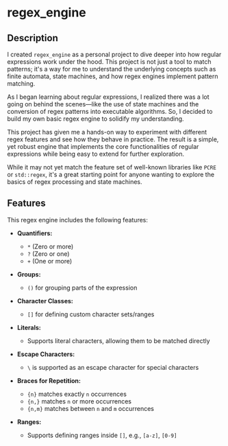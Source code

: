 # regex_engine

## Description

I created `regex_engine` as a personal project to dive deeper into how regular expressions work under the hood. This project is not just a tool to match patterns; it's a way for me to understand the underlying concepts such as finite automata, state machines, and how regex engines implement pattern matching.

As I began learning about regular expressions, I realized there was a lot going on behind the scenes—like the use of state machines and the conversion of regex patterns into executable algorithms. So, I decided to build my own basic regex engine to solidify my understanding. 

This project has given me a hands-on way to experiment with different regex features and see how they behave in practice. The result is a simple, yet robust engine that implements the core functionalities of regular expressions while being easy to extend for further exploration.

While it may not yet match the feature set of well-known libraries like `PCRE` or `std::regex`, it's a great starting point for anyone wanting to explore the basics of regex processing and state machines.

## Features

This regex engine includes the following features:

- **Quantifiers:**
  - `*` (Zero or more)
  - `?` (Zero or one)
  - `+` (One or more)
  
- **Groups:**
  - `()` for grouping parts of the expression

- **Character Classes:**
  - `[]` for defining custom character sets/ranges
  
- **Literals:**
  - Supports literal characters, allowing them to be matched directly
  
- **Escape Characters:**
  - `\` is supported as an escape character for special characters
  
- **Braces for Repetition:**
  - `{n}` matches exactly `n` occurrences
  - `{n,}` matches `n` or more occurrences
  - `{n,m}` matches between `n` and `m` occurrences
  
- **Ranges:**
  - Supports defining ranges inside `[]`, e.g., `[a-z]`, `[0-9]`

